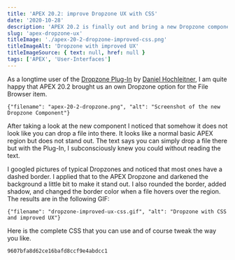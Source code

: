 ```yaml
---
title: 'APEX 20.2: improve Dropzone UX with CSS'
date: '2020-10-28'
description: 'APEX 20.2 is finally out and bring a new Dropzone component. For me, it does not look very intuitive so I improve the UX of it with a few lines of CSS.'
slug: 'apex-dropzone-ux'
titleImage: './apex-20-2-dropzone-improved-css.png'
titleImageAlt: 'Dropzone with improved UX'
titleImageSource: { text: null, href: null }
tags: ['APEX', 'User-Interfaces']
---
```


As a longtime user of the [Dropzone Plug-In](https://apex.world/ords/f?p=100:710:30566163864771::::P710_PLG_ID:DE.DANIELH.DROPZONE) by [Daniel Hochleitner](https://twitter.com/Dani3lSun), I am quite happy that APEX 20.2 brought us an own Dropzone option for the File Browser item.

```img-name
{"filename": "apex-20-2-dropzone.png", "alt": "Screenshot of the new Dropzone Component"}
```

After taking a look at the new component I noticed that somehow it does not look like you can drop a file into there. It looks like a normal basic APEX region but does not stand out. The text says you can simply drop a file there but with the Plug-In, I subconsciously knew you could without reading the text.

I googled pictures of typical Dropzones and noticed that most ones have a dashed border. I applied that to the APEX Dropzone and darkened the background a little bit to make it stand out. I also rounded the border, added shadow, and changed the border color when a file hovers over the region. The results are in the following GIF:

```gif-name
{"filename": "dropzone-improved-ux-css.gif", "alt": "Dropzone with CSS and improved UX"}
```

Here is the complete CSS that you can use and of course tweak the way you like.

```gist
9607bfa8d62ce16bafd8ccf9e4abdcc1
```
